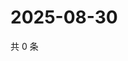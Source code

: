 # 2025-08-30

共 0 条

<!-- BEGIN ZHIHUVIDEO -->
<!-- 最后更新时间 Sat Aug 30 2025 15:09:27 GMT+0800 (China Standard Time) -->

<!-- END ZHIHUVIDEO -->
